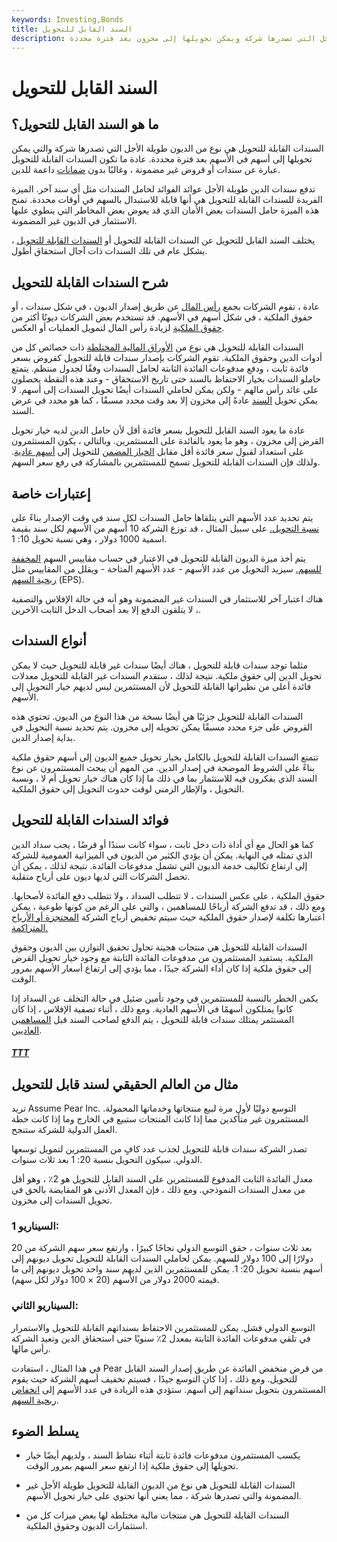 ```yaml
---
keywords: Investing,Bonds
title: السند القابل للتحويل
description: السند القابل للتحويل هو نوع من الديون طويلة الأجل التي تصدرها شركة ويمكن تحويلها إلى مخزون بعد فترة محددة.
---
```


# السند القابل للتحويل
## ما هو السند القابل للتحويل؟

السندات القابلة للتحويل هي نوع من الديون طويلة الأجل التي تصدرها شركة والتي يمكن تحويلها إلى أسهم في الأسهم بعد فترة محددة. عادة ما تكون السندات القابلة للتحويل عبارة عن سندات أو قروض غير مضمونة ، وغالبًا بدون [ضمانات](/collateral) داعمة للدين.

تدفع سندات الدين طويلة الأجل عوائد الفوائد لحامل السندات مثل أي سند آخر. الميزة الفريدة للسندات القابلة للتحويل هي أنها قابلة للاستبدال بالسهم في أوقات محددة. تمنح هذه الميزة حامل السندات بعض الأمان الذي قد يعوض بعض المخاطر التي ينطوي عليها الاستثمار في الديون غير المضمونة.

يختلف السند القابل للتحويل عن السندات القابلة للتحويل أو [السندات القابلة للتحويل](/convertiblebond) ، بشكل عام في تلك السندات ذات آجال استحقاق أطول.

## شرح السندات القابلة للتحويل

عادة ، تقوم الشركات بجمع [رأس المال](/capital) عن طريق إصدار الديون ، في شكل سندات ، أو حقوق الملكية ، في شكل أسهم في الأسهم. قد تستخدم بعض الشركات ديونًا أكثر من [حقوق الملكية](/equity) لزيادة رأس المال لتمويل العمليات أو العكس.

السندات القابلة للتحويل هي نوع من [الأوراق المالية المختلطة](/hybridsecurity) ذات خصائص كل من أدوات الدين وحقوق الملكية. تقوم الشركات بإصدار سندات قابلة للتحويل كقروض بسعر فائدة ثابت ، ودفع مدفوعات الفائدة الثابتة لحامل السندات وفقًا لجدول منتظم. يتمتع حاملو السندات بخيار الاحتفاظ بالسند حتى تاريخ الاستحقاق - وعند هذه النقطة يحصلون على عائد رأس مالهم - ولكن يمكن لحاملي السندات أيضًا تحويل السندات إلى أسهم. لا يمكن تحويل [السند](/debenture) عادةً إلى مخزون إلا بعد وقت محدد مسبقًا ، كما هو محدد في عرض السند.

عادة ما يعود السند القابل للتحويل بسعر فائدة أقل لأن حامل الدين لديه خيار تحويل القرض إلى مخزون ، وهو ما يعود بالفائدة على المستثمرين. وبالتالي ، يكون المستثمرون على استعداد لقبول سعر فائدة أقل مقابل [الخيار المضمن](/embeddedoption) للتحويل إلى [أسهم عادية](/commonstock). ولذلك فإن السندات القابلة للتحويل تسمح للمستثمرين بالمشاركة في رفع سعر السهم.

## إعتبارات خاصة

يتم تحديد عدد الأسهم التي يتلقاها حامل السندات لكل سند في وقت الإصدار بناءً على [نسبة التحويل.](/conversionratio) على سبيل المثال ، قد توزع الشركة 10 أسهم من الأسهم لكل سند بقيمة اسمية 1000 دولار ، وهي نسبة تحويل 10: 1.

يتم أخذ ميزة الديون القابلة للتحويل في الاعتبار في حساب مقاييس السهم [المخففة للسهم.](/dilution) سيزيد التحويل من عدد الأسهم - عدد الأسهم المتاحة - ويقلل من المقاييس مثل [ربحية السهم](/eps) (EPS).

هناك اعتبار آخر للاستثمار في السندات غير المضمونة وهو أنه في حالة الإفلاس والتصفية ، لا يتلقون الدفع إلا بعد أصحاب الدخل الثابت الآخرين.

## أنواع السندات

مثلما توجد سندات قابلة للتحويل ، هناك أيضًا سندات غير قابلة للتحويل حيث لا يمكن تحويل الدين إلى حقوق ملكية. نتيجة لذلك ، ستقدم السندات غير القابلة للتحويل معدلات فائدة أعلى من نظيراتها القابلة للتحويل لأن المستثمرين ليس لديهم خيار التحويل إلى الأسهم.

السندات القابلة للتحويل جزئيًا هي أيضًا نسخة من هذا النوع من الديون. تحتوي هذه القروض على جزء محدد مسبقًا يمكن تحويله إلى مخزون. يتم تحديد نسبة التحويل في بداية إصدار الدين.

تتمتع السندات القابلة للتحويل بالكامل بخيار تحويل جميع الديون إلى أسهم حقوق ملكية بناءً على الشروط الموضحة في إصدار الدين. من المهم أن يبحث المستثمرون عن نوع السند الذي يفكرون فيه للاستثمار بما في ذلك ما إذا كان هناك خيار تحويل أم لا ، ونسبة التحويل ، والإطار الزمني لوقت حدوث التحويل إلى حقوق الملكية.

## فوائد السندات القابلة للتحويل

كما هو الحال مع أي أداة ذات دخل ثابت ، سواء كانت سندًا أو قرضًا ، يجب سداد الدين الذي تمثله في النهاية. يمكن أن يؤدي الكثير من الديون في الميزانية العمومية للشركة إلى ارتفاع تكاليف خدمة الديون التي تشمل مدفوعات الفائدة. نتيجة لذلك ، يمكن أن تحصل الشركات التي لديها ديون على أرباح متقلبة.

حقوق الملكية ، على عكس السندات ، لا تتطلب السداد ، ولا تتطلب دفع الفائدة لأصحابها. ومع ذلك ، قد تدفع الشركة أرباحًا للمساهمين ، والتي على الرغم من كونها طوعية ، يمكن اعتبارها تكلفة لإصدار حقوق الملكية حيث سيتم تخفيض أرباح الشركة [المحتجزة أو الأرباح المتراكمة.](/retainedearnings)

السندات القابلة للتحويل هي منتجات هجينة تحاول تحقيق التوازن بين الديون وحقوق الملكية. يستفيد المستثمرون من مدفوعات الفائدة الثابتة مع وجود خيار تحويل القرض إلى حقوق ملكية إذا كان أداء الشركة جيدًا ، مما يؤدي إلى ارتفاع أسعار الأسهم بمرور الوقت.

يكمن الخطر بالنسبة للمستثمرين في وجود تأمين ضئيل في حالة التخلف عن السداد إذا كانوا يمتلكون أسهمًا في الأسهم العادية. ومع ذلك ، أثناء تصفية الإفلاس ، إذا كان المستثمر يمتلك سندات قابلة للتحويل ، يتم الدفع لصاحب السند قبل [المساهمين العاديين](/common_shareholder).

<h5> <a href=""> TTT </a> </h5>

## مثال من العالم الحقيقي لسند قابل للتحويل

تريد Assume Pear Inc. التوسع دوليًا لأول مرة لبيع منتجاتها وخدماتها المحمولة. المستثمرون غير متأكدين مما إذا كانت المنتجات ستبيع في الخارج وما إذا كانت خطة العمل الدولية للشركة ستنجح.

تصدر الشركة سندات قابلة للتحويل لجذب عدد كافٍ من المستثمرين لتمويل توسعها الدولي. سيكون التحويل بنسبة 20: 1 بعد ثلاث سنوات.

معدل الفائدة الثابت المدفوع للمستثمرين على السند القابل للتحويل هو 2٪ ، وهو أقل من معدل السندات النموذجي. ومع ذلك ، فإن المعدل الأدنى هو المقايضة بالحق في تحويل السندات إلى مخزون.

### السيناريو 1:

بعد ثلاث سنوات ، حقق التوسع الدولي نجاحًا كبيرًا ، وارتفع سعر سهم الشركة من 20 دولارًا إلى 100 دولار للسهم. يمكن لحاملي السندات القابلة للتحويل تحويل ديونهم إلى أسهم بنسبة تحويل 20: 1. يمكن للمستثمرين الذين لديهم سند واحد تحويل ديونهم إلى ما قيمته 2000 دولار من الأسهم (20 × 100 دولار لكل سهم).

### السيناريو الثاني:

التوسع الدولي فشل. يمكن للمستثمرين الاحتفاظ بسنداتهم القابلة للتحويل والاستمرار في تلقي مدفوعات الفائدة الثابتة بمعدل 2٪ سنويًا حتى استحقاق الدين وتعيد الشركة رأس مالها.

في هذا المثال ، استفادت Pear من قرض منخفض الفائدة عن طريق إصدار السند القابل للتحويل. ومع ذلك ، إذا كان التوسع جيدًا ، فسيتم تخفيف أسهم الشركة حيث يقوم المستثمرون بتحويل سنداتهم إلى أسهم. ستؤدي هذه الزيادة في عدد الأسهم إلى [انخفاض](/dilutedeps) [ربحية السهم](/dilutedeps).

## يسلط الضوء

- يكسب المستثمرون مدفوعات فائدة ثابتة أثناء نشاط السند ، ولديهم أيضًا خيار تحويلها إلى حقوق ملكية إذا ارتفع سعر السهم بمرور الوقت.

- السندات القابلة للتحويل هي نوع من الديون القابلة للتحويل طويلة الأجل غير المضمونة والتي تصدرها شركة ، مما يعني أنها تحتوي على خيار تحويل الأسهم.

- السندات القابلة للتحويل هي منتجات مالية مختلطة لها بعض ميزات كل من استثمارات الديون وحقوق الملكية.

